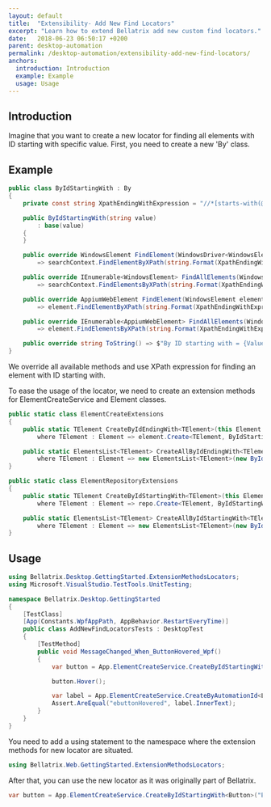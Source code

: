```yaml
---
layout: default
title:  "Extensibility- Add New Find Locators"
excerpt: "Learn how to extend Bellatrix add new custom find locators."
date:   2018-06-23 06:50:17 +0200
parent: desktop-automation
permalink: /desktop-automation/extensibility-add-new-find-locators/
anchors:
  introduction: Introduction
  example: Example
  usage: Usage
---
```

Introduction
------------
Imagine that you want to create a new locator for finding all elements with ID starting with specific value. First, you need to create a new 'By' class.

Example
-------
```csharp
public class ByIdStartingWith : By
{
    private const string XpathEndingWithExpression = "//*[starts-with(@id, '{0}')]";

    public ByIdStartingWith(string value)
        : base(value)
    {
    }

    public override WindowsElement FindElement(WindowsDriver<WindowsElement> searchContext)
        => searchContext.FindElementByXPath(string.Format(XpathEndingWithExpression, Value));

    public override IEnumerable<WindowsElement> FindAllElements(WindowsDriver<WindowsElement> searchContext)
        => searchContext.FindElementsByXPath(string.Format(XpathEndingWithExpression, Value));

    public override AppiumWebElement FindElement(WindowsElement element)
        => element.FindElementByXPath(string.Format(XpathEndingWithExpression, Value));

    public override IEnumerable<AppiumWebElement> FindAllElements(WindowsElement element)
        => element.FindElementsByXPath(string.Format(XpathEndingWithExpression, Value));

    public override string ToString() => $"By ID starting with = {Value}";
}
```
We override all available methods and use XPath expression for finding an element with ID starting with.

To ease the usage of the locator, we need to create an extension methods for ElementCreateService and Element classes.

```csharp
public static class ElementCreateExtensions
{
    public static TElement CreateByIdEndingWith<TElement>(this Element element, string idPart)
        where TElement : Element => element.Create<TElement, ByIdStartingWith>(new ByIdStartingWith(idPart));

    public static ElementsList<TElement> CreateAllByIdEndingWith<TElement>(this Element element, string tag)
        where TElement : Element => new ElementsList<TElement>(new ByIdStartingWith(tag), element.WrappedElement);
}
```

```csharp
public static class ElementRepositoryExtensions
{
    public static TElement CreateByIdStartingWith<TElement>(this ElementCreateService repo, string tag)
        where TElement : Element => repo.Create<TElement, ByIdStartingWith>(new ByIdStartingWith(tag));

    public static ElementsList<TElement> CreateAllByIdStartingWith<TElement>(this ElementCreateService repo, string tag)
        where TElement : Element => new ElementsList<TElement>(new ByIdStartingWith(tag), null);
}
```

Usage
------------
```csharp
using Bellatrix.Desktop.GettingStarted.ExtensionMethodsLocators;
using Microsoft.VisualStudio.TestTools.UnitTesting;

namespace Bellatrix.Desktop.GettingStarted
{
    [TestClass]
    [App(Constants.WpfAppPath, AppBehavior.RestartEveryTime)]
    public class AddNewFindLocatorsTests : DesktopTest
    {
        [TestMethod]
        public void MessageChanged_When_ButtonHovered_Wpf()
        {
            var button = App.ElementCreateService.CreateByIdStartingWith<Button>("E Button");

            button.Hover();

            var label = App.ElementCreateService.CreateByAutomationId<Label>("ResultLabelId");
            Assert.AreEqual("ebuttonHovered", label.InnerText);
        }
    }
}
```
You need to add a using statement to the namespace where the extension methods for new locator are situated.

```csharp
using Bellatrix.Web.GettingStarted.ExtensionMethodsLocators;
```
After that, you can use the new locator as it was originally part of Bellatrix.
```csharp
var button = App.ElementCreateService.CreateByIdStartingWith<Button>("E Button");
```